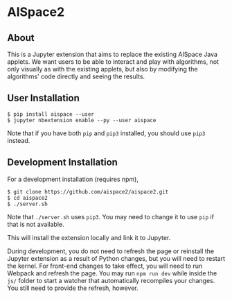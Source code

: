 # AISpace2

## About
This is a Jupyter extension that aims to replace the existing AISpace Java applets. We want users to be able to interact and play with algorithms, not only visually as with the existing applets, but also by modifying the algorithms' code directly and seeing the results.

## User Installation

    $ pip install aispace --user
    $ jupyter nbextension enable --py --user aispace

Note that if you have both `pip` and `pip3` installed, you should use `pip3` instead.

## Development Installation

For a development installation (requires npm),

    $ git clone https://github.com/aispace2/aispace2.git
    $ cd aispace2
    $ ./server.sh

Note that `./server.sh` uses `pip3`. You may need to change it to use `pip` if that is not available.

This will install the extension locally and link it to Jupyter.

During development, you do not need to refresh the page or reinstall the Jupyter extension as a result of Python changes, but you will need to restart the kernel. For front-end changes to take effect, you will need to run Webpack and refresh the page. You may run `npm run dev` while inside the `js/` folder to start a watcher that automatically recompiles your changes. You still need to provide the refresh, however.